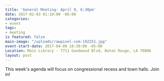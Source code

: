 ```yaml
---
title: 'General Meeting: April 9, 6:30pm'
date: 2017-02-03 01:10:00 -06:00
categories:
- event
tags:
- meeting
is featured: false
main-image: "/uploads/rawpixel-com-192251.jpg"
event-start-date: 2017-04-09 18:30:00 -05:00
Location: Main Library - 7711 Goodwood Blvd, Baton Rouge, LA 70806
layout: post
---
```


This week's agenda will focus on congressional recess and town halls. Join in!